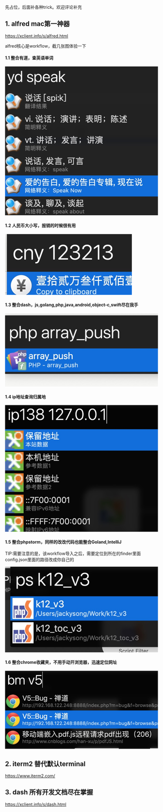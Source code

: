 先占位，后面补各种trick。欢迎评论补充

## 1. alfred mac第一神器
https://xclient.info/s/alfred.html

alfred核心是workflow，截几张图体验一下

#### 1.1 整合有道，查英语单词

![1.png][1]

#### 1.2 人民币大小写，报销的时候很有用

![2.png][2]

#### 1.3 整合dash，js,golang,php,java,android,object-c,swift尽在我手

![3.png][3]

#### 1.4 ip地址查询归属地

![4.png][4]

#### 1.5 整合phpstorm，同样的改改代码也能整合Goland,IntelliJ
TIP:需要注意的是，该workflow导入之后，需要定位到所在的finder里面config.json里面的路径改成你自己的

![5.png][5]

#### 1.6 整合chrome收藏夹，不用手动开浏览器，迅速定位网址

![6.png][6]

## 2. iterm2 替代默认terminal

https://www.iterm2.com/

## 3. dash 所有开发文档尽在掌握

https://xclient.info/s/dash.html


  [1]: https://raw.githubusercontent.com/jackysong/alfred_workflow/master/screenshots/1.png
  [2]: https://raw.githubusercontent.com/jackysong/alfred_workflow/master/screenshots/2.png
  [3]: https://raw.githubusercontent.com/jackysong/alfred_workflow/master/screenshots/3.png
  [4]: https://raw.githubusercontent.com/jackysong/alfred_workflow/master/screenshots/4.png
  [5]: https://raw.githubusercontent.com/jackysong/alfred_workflow/master/screenshots/5.png
  [6]: https://raw.githubusercontent.com/jackysong/alfred_workflow/master/screenshots/6.png
